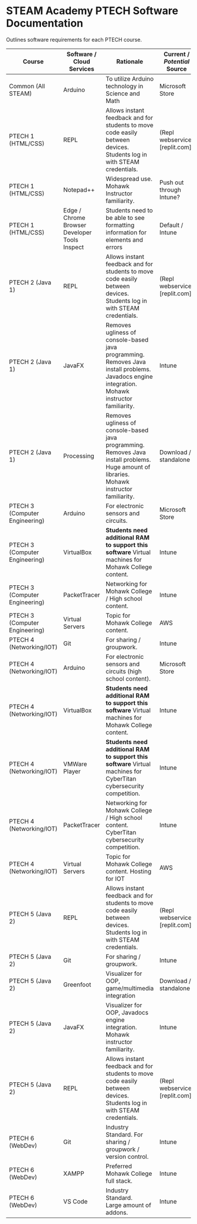# STEAM Academy PTECH Software Documentation

Outlines software requirements for each PTECH course.  

Course | Software / Cloud Services | Rationale | Current / *Potential* Source  
---|---|---|---
Common (All STEAM)| Arduino | To utilize Arduino technology in Science and Math | Microsoft Store
PTECH 1 (HTML/CSS)| REPL | Allows instant feedback and for students to move code easily between devices. <br>Students log in with STEAM credentials. | (Repl webservice)[replit.com]
PTECH 1 (HTML/CSS)| Notepad++ | Widespread use. <br>Mohawk Instructor familiarity. | Push out through Intune?
PTECH 1 (HTML/CSS)| Edge / Chrome Browser Developer Tools Inspect | Students need to be able to see formatting information for elements and errors |  Default / Intune
PTECH 2 (Java 1)| REPL | Allows instant feedback and for students to move code easily between devices. <br>Students log in with STEAM credentials. | (Repl webservice)[replit.com]
PTECH 2 (Java 1)| JavaFX | Removes ugliness of console-based java programming. <br>Removes Java install problems.<br>Javadocs engine integration.<br>Mohawk instructor familiarity. | Intune
PTECH 2 (Java 1)| Processing | Removes ugliness of console-based java programming. <br>Removes Java install problems.<br>Huge amount of libraries.<br>Mohawk instructor familiarity.  | Download / standalone
PTECH 3 (Computer Engineering)| Arduino | For electronic sensors and circuits. | Microsoft Store
PTECH 3 (Computer Engineering)| VirtualBox | **Students need additional RAM to support this software** Virtual machines for Mohawk College content. | Intune
PTECH 3 (Computer Engineering)| PacketTracer | Networking for Mohawk College / High school content. | Intune
PTECH 3 (Computer Engineering)| Virtual Servers | Topic for Mohawk College content. | AWS
PTECH 4 (Networking/IOT)| Git | For sharing / groupwork. | Intune
PTECH 4 (Networking/IOT)| Arduino | For electronic sensors and circuits (high school content). | Microsoft Store
PTECH 4 (Networking/IOT)| VirtualBox | **Students need additional RAM to support this software** Virtual machines for Mohawk College content. | Intune
PTECH 4 (Networking/IOT)| VMWare Player | **Students need additional RAM to support this software** Virtual machines for CyberTitan cybersecurity competition. | Intune
PTECH 4 (Networking/IOT)| PacketTracer | Networking for Mohawk College / High school content. <br>CyberTitan cybersecurity competition.| Intune
PTECH 4 (Networking/IOT)| Virtual Servers | Topic for Mohawk College content. Hosting for IOT | AWS
PTECH 5 (Java 2)| REPL | Allows instant feedback and for students to move code easily between devices. <br>Students log in with STEAM credentials. | (Repl webservice)[replit.com]
PTECH 5 (Java 2)| Git | For sharing / groupwork. | Intune
PTECH 5 (Java 2)| Greenfoot | Visualizer for OOP, game/multimedia integration | Download / standalone
PTECH 5 (Java 2)| JavaFX | Visualizer for OOP, Javadocs engine integration.<br>Mohawk instructor familiarity. | Intune
PTECH 5 (Java 2)| REPL | Allows instant feedback and for students to move code easily between devices. <br>Students log in with STEAM credentials. | (Repl webservice)[replit.com]
PTECH 6 (WebDev)| Git | Industry Standard. For sharing / groupwork / version control. | Intune
PTECH 6 (WebDev)| XAMPP | Preferred Mohawk College full stack. | Intune
PTECH 6 (WebDev)| VS Code | Industry Standard.<br>Large amount of addons. | Intune

